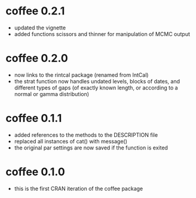 # coffee 0.2.1
* updated the vignette
* added functions scissors and thinner for manipulation of MCMC output

# coffee 0.2.0
* now links to the rintcal package (renamed from IntCal)
* the strat function now handles undated levels, blocks of dates, and different types of gaps (of exactly known length, or according to a normal or gamma distribution)

# coffee 0.1.1

* added references to the methods to the DESCRIPTION file
* replaced all instances of cat() with message()
* the original par settings are now saved if the function is exited

# coffee  0.1.0

* this is the first CRAN iteration of the coffee package

